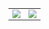 <table>
  <tr>
    <td valign="top">
      <img align="center" src="https://github-readme-stats.vercel.app/api?username=mariotalavera&show_icons=true" />
    </td>
    <td valign="top">
      <img align="center" src="https://github-readme-stats.vercel.app/api/top-langs/?username=mariotalavera&layout=compact" />
    </td>
  </tr>
</table>


<!--
**mariotalavera/mariotalavera** is a ✨ _special_ ✨ repository because its `README.md` (this file) appears on your GitHub profile.

Here are some ideas to get you started:

- 🔭 I’m currently working on ...
- 🌱 I’m currently learning ...
- 👯 I’m looking to collaborate on ...
- 🤔 I’m looking for help with ...
- 💬 Ask me about ...
- 📫 How to reach me: ...
- 😄 Pronouns: ...
- ⚡ Fun fact: ...
-->
